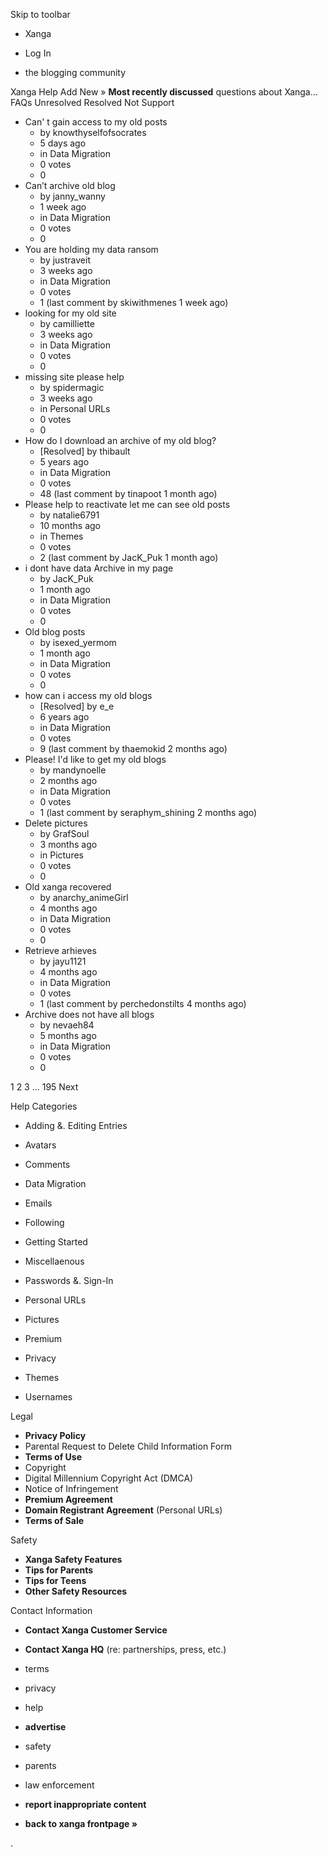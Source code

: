 Skip to toolbar

*   Xanga

*   Log In

*   the blogging community

Xanga Help Add New » **Most recently discussed** questions about Xanga… FAQs Unresolved Resolved Not Support

*   Can' t gain access to my old posts
    *   by knowthyselfofsocrates
    *   5 days ago
    *   in Data Migration
    *   0 votes
    *   0
*   Can’t archive old blog
    *   by janny\_wanny
    *   1 week ago
    *   in Data Migration
    *   0 votes
    *   0
*   You are holding my data ransom
    *   by justraveit
    *   3 weeks ago
    *   in Data Migration
    *   0 votes
    *   1 (last comment by skiwithmenes 1 week ago)
*   looking for my old site
    *   by camilliette
    *   3 weeks ago
    *   in Data Migration
    *   0 votes
    *   0
*   missing site please help
    *   by spidermagic
    *   3 weeks ago
    *   in Personal URLs
    *   0 votes
    *   0
*   How do I download an archive of my old blog?
    *   \[Resolved\] by thibault
    *   5 years ago
    *   in Data Migration
    *   0 votes
    *   48 (last comment by tinapoot 1 month ago)
*   Please help to reactivate let me can see old posts
    *   by natalie6791
    *   10 months ago
    *   in Themes
    *   0 votes
    *   2 (last comment by JacK\_Puk 1 month ago)
*   i dont have data Archive in my page
    *   by JacK\_Puk
    *   1 month ago
    *   in Data Migration
    *   0 votes
    *   0
*   Old blog posts
    *   by isexed\_yermom
    *   1 month ago
    *   in Data Migration
    *   0 votes
    *   0
*   how can i access my old blogs
    *   \[Resolved\] by e\_e
    *   6 years ago
    *   in Data Migration
    *   0 votes
    *   9 (last comment by thaemokid 2 months ago)
*   Please! I'd like to get my old blogs
    *   by mandynoelle
    *   2 months ago
    *   in Data Migration
    *   0 votes
    *   1 (last comment by seraphym\_shining 2 months ago)
*   Delete pictures
    *   by GrafSoul
    *   3 months ago
    *   in Pictures
    *   0 votes
    *   0
*   Old xanga recovered
    *   by anarchy\_animeGirl
    *   4 months ago
    *   in Data Migration
    *   0 votes
    *   0
*   Retrieve arhieves
    *   by jayu1121
    *   4 months ago
    *   in Data Migration
    *   0 votes
    *   1 (last comment by perchedonstilts 4 months ago)
*   Archive does not have all blogs
    *   by nevaeh84
    *   5 months ago
    *   in Data Migration
    *   0 votes
    *   0

1 2 3 ... 195 Next

Help Categories

*   Adding &. Editing Entries
*   Avatars
*   Comments
*   Data Migration
*   Emails
*   Following
*   Getting Started
*   Miscellaenous

*   Passwords &. Sign-In
*   Personal URLs
*   Pictures
*   Premium
*   Privacy
*   Themes
*   Usernames

Legal

*   **Privacy Policy**
*   Parental Request to Delete Child Information Form
*   **Terms of Use**
*   Copyright
*   Digital Millennium Copyright Act (DMCA)
*   Notice of Infringement
*   **Premium Agreement**
*   **Domain Registrant Agreement** (Personal URLs)
*   **Terms of Sale**

Safety

*   **Xanga Safety Features**
*   **Tips for Parents**
*   **Tips for Teens**
*   **Other Safety Resources**

Contact Information

*   **Contact Xanga Customer Service**
*   **Contact Xanga HQ** (re: partnerships, press, etc.)

*   terms
*   privacy
*   help
*   **advertise**

*   safety
*   parents
*   law enforcement
*   **report inappropriate content**

*   **back to xanga frontpage »**

<img src="http://pixel.quantserve.com/pixel/p-87h-iNOVooym2.gif" style="display: none" height="1" width="1" alt="Quantcast"/>.